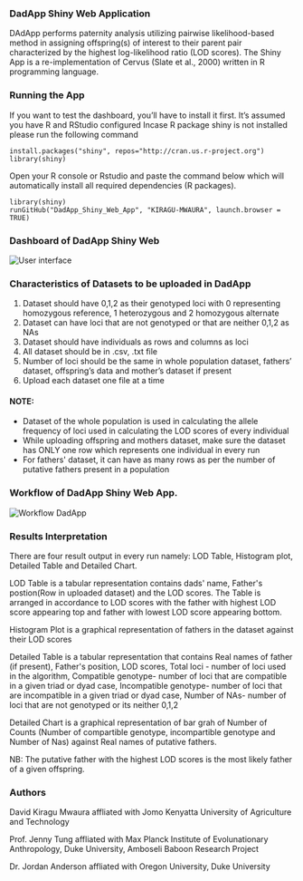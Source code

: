 ### DadApp Shiny Web Application
DAdApp performs paternity analysis utilizing pairwise likelihood-based method in assigning offspring(s) of interest to their parent pair characterized by the highest
log-likelihood ratio (LOD scores).
The Shiny App is a re-implementation of Cervus (Slate et al., 2000) written in R programming language.
### Running the App
If you want to test the dashboard, you’ll have to install it first. It’s assumed you have R and RStudio configured
Incase R package shiny is not installed please run the following command
```
install.packages("shiny", repos="http://cran.us.r-project.org")
library(shiny)
```
Open your R console or Rstudio and paste the command below which will automatically install all required dependencies (R packages).
```
library(shiny)
runGitHub("DadApp_Shiny_Web_App", "KIRAGU-MWAURA", launch.browser = TRUE)
```
### Dashboard of DadApp Shiny Web

![User interface](https://github.com/KIRAGU-MWAURA/DadApp_Shiny_Web_App/assets/44839744/75facc10-3e43-414b-b13f-714336d38041)

### Characteristics of Datasets to be uploaded in DadApp
1. Dataset should have 0,1,2 as their genotyped loci with 0 representing homozygous reference, 1 heterozygous and 2 homozygous alternate
2. Dataset can have loci that are not genotyped or that are neither 0,1,2 as NAs
3. Dataset should have individuals as rows and columns as loci
4. All dataset should be in .csv, .txt file
5. Number of loci should be the same in whole population dataset, fathers’ dataset, offspring’s data and mother’s dataset if present
6. Upload each dataset one file at a time

#### NOTE:
- Dataset of the whole population is used in calculating the allele frequency of loci used in calculating the LOD scores of every individual
- While uploading offspring and mothers dataset, make sure the dataset has ONLY one row which represents one individual in every run
- For fathers' dataset, it can have as many rows as per the number of putative fathers present in a population

### Workflow of DadApp Shiny Web App.
![Workflow DadApp](https://github.com/KIRAGU-MWAURA/DadApp_Shiny_Web_App/assets/44839744/f0f91d93-c1aa-44b1-b228-f7a94d2c1194)

### Results Interpretation
There are four result output in every run namely: LOD Table, Histogram plot, Detailed Table and Detailed Chart.

LOD Table is a tabular representation contains dads' name, Father's postion(Row in uploaded dataset) and the LOD scores. The Table is arranged in accordance to LOD scores with the father with highest LOD score appearing top and father with lowest LOD score appearing bottom.

Histogram Plot is a graphical representation of fathers in the dataset against their LOD scores

Detailed Table is a tabular representation that contains Real names of father (if present), Father's position, LOD scores, Total loci - number of loci used in the algorithm, Compatible genotype- number of loci that are compatible in a given triad or dyad case, Incompatible genotype- number of loci that are incompatible in a given triad or dyad case, Number of NAs- number of loci that are not genotyped or its neither 0,1,2

Detailed Chart is a graphical representation of bar grah of Number of Counts (Number of compartible genotype, incompartible genotype and Number of Nas) against Real names of putative fathers.

NB: The putative father with the highest LOD scores is the most likely father of a given offspring.

### Authors
David Kiragu Mwaura affliated with Jomo Kenyatta University of Agriculture and Technology

Prof. Jenny Tung affliated with Max Planck Institute of Evolunationary Anthropology, Duke University, Amboseli Baboon Research Project

Dr. Jordan Anderson affliated with Oregon University, Duke University


